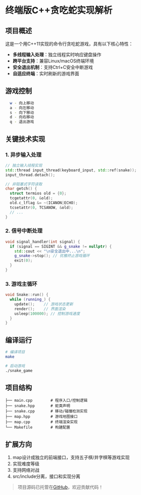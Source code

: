 # 终端版C++贪吃蛇实现解析

## 项目概述
这是一个用C++11实现的命令行贪吃蛇游戏，具有以下核心特性：

- **多线程输入处理**：独立线程实时响应键盘操作
- **跨平台支持**：兼容Linux/macOS终端环境
- **安全退出机制**：支持Ctrl+C安全中断游戏
- **自适应终端**：实时刷新的游戏界面

## 游戏控制
```bash
  w - 向上移动
  a - 向左移动  
  s - 向下移动
  d - 向右移动
  q - 退出游戏
```

## 关键技术实现

### 1. 异步输入处理
```cpp
// 独立输入线程实现
std::thread input_thread(keyboard_input, std::ref(snake));
input_thread.detach();

// 非阻塞式字符读取
char getch() {
  struct termios old = {0};
  tcgetattr(0, &old);
  old.c_lflag &= ~(ICANON|ECHO);
  tcsetattr(0, TCSANOW, &old);
  // ...
}
```

### 2. 信号中断处理
```cpp
void signal_handler(int signal) {
  if (signal == SIGINT && g_snake != nullptr) {
    std::cout << "\n安全退出中...\n";
    g_snake->stop(); // 优雅终止游戏循环
    exit(0);
  }
}
```

### 3. 游戏主循环
```cpp
void Snake::run() {
  while (running_) {
    update();    // 游戏状态更新
    render();    // 界面渲染
    usleep(100000); // 控制游戏速度
  }
}
```

## 编译运行
```bash
# 编译项目
make

# 启动游戏
./snake_game
```

## 项目结构
```
├── main.cpp        # 程序入口/控制逻辑
├── snake.hpp       # 蛇类声明
├── snake.cpp       # 移动/碰撞检测实现  
├── map.hpp         # 游戏地图接口
├── map.cpp         # 终端渲染实现
└── Makefile        # 构建配置
```

## 扩展方向
1. map设计成独立的前端接口，支持五子棋/井字棋等游戏实现
2. 实现难度等级
3. 支持网络对战
4. src/include分离，接口和实现分离

> 项目源码已托管在[GitHub](https://github.com/zyulai/snake)，欢迎贡献代码！
